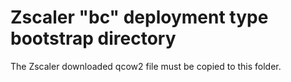 # Zscaler "bc" deployment type bootstrap directory

The Zscaler downloaded qcow2 file must be copied to this folder.

